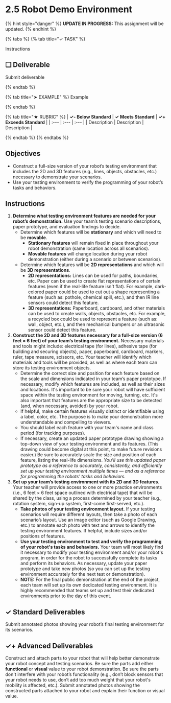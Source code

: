# 2.5 Robot Demo Environment

{% hint style="danger" %}
**UPDATE IN PROGRESS:** This assignment will be updated.
{% endhint %}

{% tabs %}
{% tab title="✓ TASK" %}

Instructions

## **❏ Deliverable**

Submit deliverable

{% endtab %}

{% tab title="➤ EXAMPLE" %}
Example

{% endtab %}

{% tab title="★ RUBRIC" %}
| **✓- Below Standard** | **✓ Meets Standard** | **✓+ Exceeds Standard** |
| :--- | :--- | :--- |
| Description | Description | Description |

{% endtab %}
{% endtabs %}

## Objectives

* Construct a full-size version of your robot’s testing environment that includes the 2D and 3D features \(e.g., lines, objects, obstacles, etc.\) necessary to demonstrate your scenarios.
* Use your testing environment to verify the programming of your robot’s tasks and behaviors.

## Instructions

1. **Determine what testing environment features are needed for your robot’s demonstration.** Use your team’s testing scenario descriptions, paper prototype, and evaluation findings to decide.
   * Determine which features will be **stationary** and which will need to be **movable**.
     * **Stationary features** will remain fixed in place throughout your robot demonstration \(same location across all scenarios\).
     * **Movable features** will change location during your robot demonstration \(either during a scenario or between scenarios\).
   * Determine which features will be **2D representations** and which will be **3D representations**.
     * **2D representations:**  Lines can be used for paths, boundaries, etc. Paper can be used to create flat representations of certain features \(even if the real-life feature isn't flat\).  For example, dark-colored paper could be used to cut out a shape representing a feature \(such as: pothole, chemical spill, etc.\), and then IR line sensors could detect this feature.
     * **3D representations:**  Paperboard, cardboard, and other materials can be used to create walls, objects, obstacles, etc. For example, a recycled box could be used to represent a feature \(such as:  wall, object, etc.\), and then mechanical bumpers or an ultrasonic sensor could detect this feature.
2. **Construct the 2D and 3D features necessary for a full-size version \(6 feet × 6 feet\) of your team’s testing environment.** Necessary materials and tools might include: electrical tape \(for lines\), adhesive tape \(for building and securing objects\), paper, paperboard, cardboard, markers, ruler, tape measure, scissors, etc. Your teacher will identify which materials and tools will be provided, as well as where each team can store its testing environment objects.
   * Determine the correct size and position for each feature based on the scale and dimensions indicated in your team’s paper prototype. If necessary, modify which features are included, as well as their sizes and locations. It's important to be sure your robot will have sufficient space within the testing environment for moving, turning, etc. It's also important that features are the appropriate size to be detected \(and, when necessary, avoided\) by your robot.
   * If helpful, make certain features visually distinct or  identifiable using a label, color, etc.  The purpose is to make your demonstration more understandable and compelling to viewers.
   * You should label each feature with your team's name and class period \(for tracking purposes\).
   * If necessary, create an updated paper prototype drawing showing a top-down view of your testing environment and its features. \(This drawing could become digital at this point, to make future revisions easier.\) Be sure to accurately scale the size and position of each feature, listing the real-life dimensions. _You'll use this updated paper prototype as a reference to accurately, consistently, and efficiently set up your testing environment multiple times — and as a reference for programming the robots' tasks and behaviors._
3. **Set up your team’s testing environment with its 2D and 3D features.** Your teacher will provide access to one or more practice environments \(i.e., 6 feet × 6 feet space outlined with electrical tape\) that will be shared by the class, using a process determined by your teacher \(e.g., rotation system, sign-up system, first-come first-served, etc.\).
   * **Take photos of your testing environment layout.** If your testing scenarios will require different layouts, then take a photo of each scenario’s layout. Use an image editor \(such as Google Drawing, etc.\) to annotate each photo with text and arrows to identify the testing environment features. If helpful, include sizes and/or positions of features.
   * **Use your testing environment to test and verify the programming of your robot's tasks and behaviors.** Your team will most likely find it necessary to modify your testing environment and/or your robot's program, in order for the robot to successfully complete its tasks and perform its behaviors. As necessary, update your paper prototype and take new photos \(so you can set up the testing environment accurately for the next test or demonstration\).
   * **NOTE:** For the final public demonstration at the end of the project, each team will set up its own dedicated testing environment. It is highly recommended that teams set up and test their dedicated environments prior to the day of this event.

## ✓ Standard Deliverables

Submit annotated photos showing your robot’s final testing environment for its scenarios.

## ✓+ Advanced Deliverables

Construct and attach parts to your robot that will help better demonstrate your robot concept and testing scenarios. Be sure the parts add either **functional** or **visual** value to your robot demonstration. Be sure the parts don't interfere with your robot’s functionality \(e.g., don’t block sensors that your robot needs to use, don’t add too much weight that your robot's mobility is affected, etc.\). Submit annotated photos showing the constructed parts attached to your robot and explain their function or visual value.
